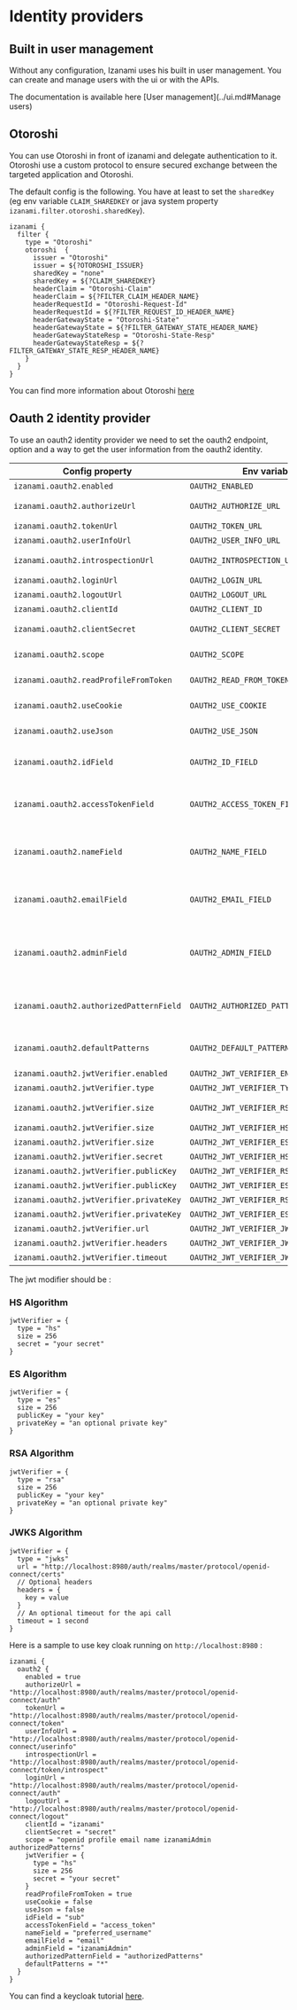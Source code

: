 # Identity providers

## Built in user management 

Without any configuration, Izanami uses his built in user management. You can create and manage users with the ui or with the APIs. 

The documentation is available here [User management](../ui.md#Manage users)

## Otoroshi 

You can use Otoroshi in front of izanami and delegate authentication to it. 
Otoroshi use a custom protocol to ensure secured exchange between the targeted application and Otoroshi.   


The default config is the following. You have at least to set the `sharedKey` 
(eg env variable `CLAIM_SHAREDKEY` or java system property `izanami.filter.otoroshi.sharedKey`).

```
izanami {
  filter {
    type = "Otoroshi"
    otoroshi  {
      issuer = "Otoroshi"
      issuer = ${?OTOROSHI_ISSUER}
      sharedKey = "none"
      sharedKey = ${?CLAIM_SHAREDKEY}
      headerClaim = "Otoroshi-Claim"
      headerClaim = ${?FILTER_CLAIM_HEADER_NAME}
      headerRequestId = "Otoroshi-Request-Id"
      headerRequestId = ${?FILTER_REQUEST_ID_HEADER_NAME}
      headerGatewayState = "Otoroshi-State"
      headerGatewayState = ${?FILTER_GATEWAY_STATE_HEADER_NAME}
      headerGatewayStateResp = "Otoroshi-State-Resp"
      headerGatewayStateResp = ${?FILTER_GATEWAY_STATE_RESP_HEADER_NAME}
    }
  }
}
```

You can find more information about Otoroshi [here](https://maif.github.io/otoroshi/manual/) 

## Oauth 2 identity provider

To use an oauth2 identity provider we need to set the oauth2 endpoint, 
option and a way to get the user information from the oauth2 identity.

| Config property                           | Env variable                          | Description | 
|-------------------------------------------| --------------------------------------|-------------|
| `izanami.oauth2.enabled`                  | `OAUTH2_ENABLED`                      | Enable this config        |
| `izanami.oauth2.authorizeUrl`             | `OAUTH2_AUTHORIZE_URL`                | Oauth2 authorization url  |
| `izanami.oauth2.tokenUrl`                 | `OAUTH2_TOKEN_URL`                    | Oauth2 token url          |
| `izanami.oauth2.userInfoUrl`              | `OAUTH2_USER_INFO_URL`                | Oauth2 user info url      |
| `izanami.oauth2.introspectionUrl`         | `OAUTH2_INTROSPECTION_URL`            | Oauth2 introspection url  |
| `izanami.oauth2.loginUrl`                 | `OAUTH2_LOGIN_URL`                    | Oauth2 login url          |
| `izanami.oauth2.logoutUrl`                | `OAUTH2_LOGOUT_URL`                   | Oauth2 logout url         |
| `izanami.oauth2.clientId`                 | `OAUTH2_CLIENT_ID`                    | Oauth2 client id          |
| `izanami.oauth2.clientSecret`             | `OAUTH2_CLIENT_SECRET`                | Oauth2 secret if provided |
| `izanami.oauth2.scope`                    | `OAUTH2_SCOPE`                        | Oauth2 scope of the requested user info |
| `izanami.oauth2.readProfileFromToken`     | `OAUTH2_READ_FROM_TOKEN`              | Should the user be read from token |
| `izanami.oauth2.useCookie`                | `OAUTH2_USE_COOKIE`                   | Pass desc as query param |
| `izanami.oauth2.useJson`                  | `OAUTH2_USE_JSON`                     | Use json or form to post data to the server |
| `izanami.oauth2.idField`                  | `OAUTH2_ID_FIELD`                     | the path in the token to access the user id field (required field) |
| `izanami.oauth2.accessTokenField`         | `OAUTH2_ACCESS_TOKEN_FIELD`           | the path in the token to access the access token field (required field) |
| `izanami.oauth2.nameField`                | `OAUTH2_NAME_FIELD`                   | the path in the token to access the user name field (required field) |
| `izanami.oauth2.emailField`               | `OAUTH2_EMAIL_FIELD`                  | the path in the token to access the user email field (optional field) |
| `izanami.oauth2.adminField`               | `OAUTH2_ADMIN_FIELD`                  | the path in the token to access the user admin field (a boolean, false if empty) |
| `izanami.oauth2.authorizedPatternField`   | `OAUTH2_AUTHORIZED_PATTERN_FIELD`     | the path in the token to access the user authorizedPatternField field |
| `izanami.oauth2.defaultPatterns`          | `OAUTH2_DEFAULT_PATTERN`              | the default patterns if authorizedPatternField is missing |
| `izanami.oauth2.jwtVerifier.enabled`      | `OAUTH2_JWT_VERIFIER_ENABLED`         | Enable jwt verification |
| `izanami.oauth2.jwtVerifier.type`         | `OAUTH2_JWT_VERIFIER_TYPE`            | One of `hs`, `es`, `rsa`, `jwks` |
| `izanami.oauth2.jwtVerifier.size`         | `OAUTH2_JWT_VERIFIER_RSA_SIZE`        | Size of rsa `256`, `384`, `512`s |
| `izanami.oauth2.jwtVerifier.size`         | `OAUTH2_JWT_VERIFIER_HS_SIZE`         | Size of hs `256`, `384`, `512` |
| `izanami.oauth2.jwtVerifier.size`         | `OAUTH2_JWT_VERIFIER_ES_SIZE`         | Size of es `256`, `384`, `512` |
| `izanami.oauth2.jwtVerifier.secret`       | `OAUTH2_JWT_VERIFIER_HS_SECRET`       | Hs secret |
| `izanami.oauth2.jwtVerifier.publicKey`    | `OAUTH2_JWT_VERIFIER_RSA_PUBLIC_KEY`  | Rsa public key |
| `izanami.oauth2.jwtVerifier.publicKey`    | `OAUTH2_JWT_VERIFIER_ES_PUBLIC_KEY`   | ES public key |
| `izanami.oauth2.jwtVerifier.privateKey`   | `OAUTH2_JWT_VERIFIER_RSA_PRIVATE_KEY` | RSA private key |
| `izanami.oauth2.jwtVerifier.privateKey`   | `OAUTH2_JWT_VERIFIER_ES_PRIVATE_KEY`  | ES private key |
| `izanami.oauth2.jwtVerifier.url`          | `OAUTH2_JWT_VERIFIER_JWKS_URL`        | JWKS url  |
| `izanami.oauth2.jwtVerifier.headers`      | `OAUTH2_JWT_VERIFIER_JWKS_HEADERS`    | JWKS headers  |
| `izanami.oauth2.jwtVerifier.timeout`      | `OAUTH2_JWT_VERIFIER_JWKS_TIMEOUT`    | JWKS timeout call  |

The jwt modifier should be : 

### HS Algorithm

```
jwtVerifier = {
  type = "hs"
  size = 256
  secret = "your secret"
}
```

### ES Algorithm

```
jwtVerifier = {
  type = "es"
  size = 256 
  publicKey = "your key"
  privateKey = "an optional private key"
}
```

### RSA Algorithm

```
jwtVerifier = {
  type = "rsa"
  size = 256
  publicKey = "your key"
  privateKey = "an optional private key"
}
```

### JWKS Algorithm

```
jwtVerifier = {
  type = "jwks"
  url = "http://localhost:8980/auth/realms/master/protocol/openid-connect/certs"
  // Optional headers 
  headers = {
    key = value 
  }
  // An optional timeout for the api call 
  timeout = 1 second
}
```

Here is a sample to use key cloak running on `http://localhost:8980` : 

```
izanami {
  oauth2 {
    enabled = true
    authorizeUrl = "http://localhost:8980/auth/realms/master/protocol/openid-connect/auth"
    tokenUrl = 	"http://localhost:8980/auth/realms/master/protocol/openid-connect/token"
    userInfoUrl = "http://localhost:8980/auth/realms/master/protocol/openid-connect/userinfo"
    introspectionUrl = 	"http://localhost:8980/auth/realms/master/protocol/openid-connect/token/introspect"
    loginUrl = "http://localhost:8980/auth/realms/master/protocol/openid-connect/auth"
    logoutUrl = "http://localhost:8980/auth/realms/master/protocol/openid-connect/logout"
    clientId = "izanami"
    clientSecret = "secret"
    scope = "openid profile email name izanamiAdmin authorizedPatterns"
    jwtVerifier = {
      type = "hs"
      size = 256
      secret = "your secret"
    }
    readProfileFromToken = true
    useCookie = false
    useJson = false
    idField = "sub"
    accessTokenField = "access_token"
    nameField = "preferred_username"
    emailField = "email"
    adminField = "izanamiAdmin"
    authorizedPatternField = "authorizedPatterns"
    defaultPatterns = "*"
  }
}
```

You can find a keycloak tutorial [here](../tutorials/oauth2.md). 